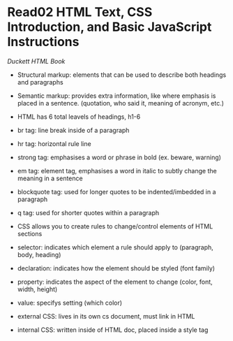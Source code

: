 # Read02 HTML Text, CSS Introduction, and Basic JavaScript Instructions

*Duckett HTML Book*

  - Structural markup: elements that can be used to describe both headings and paragraphs
  - Semantic markup: provides extra information, like where emphasis is placed in a sentence. (quotation, who said it, meaning of acronym, etc.)
  - HTML has 6 total leavels of headings, h1-6

  - br tag: line break inside of a paragraph
  - hr tag: horizontal rule line
  - strong tag: emphasises a word or phrase in bold (ex. beware, warning)
  - em tag: element tag, emphasises a word in italic to subtly change the meaning in a sentence
  - blockquote tag: used for longer quotes to be indented/imbedded in a paragraph
  - q tag: used for shorter quotes within a paragraph

  - CSS allows you to create rules to change/control elements of HTML sections
  - selector: indicates which element a rule should apply to (paragraph, body, heading)
  - declaration: indicates how the element should be styled (font family)
  - property: indicates the aspect of the element to change (color, font, width, height)
  - value: specifys setting (which color)
  - external CSS: lives in its own cs document, must link in HTML
  - internal CSS: written inside of HTML doc, placed inside a style tag
  